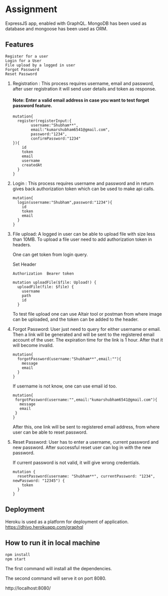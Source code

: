 #  Assignment
ExpressJS app, enabled with GraphQL.
MongoDB has been used as database and mongoose has been used as ORM.

## Features
```
Register for a user
Login for a User
File upload by a logged in user
Forgot Password 
Reset Password
```
1. Registration : This process requires username, email and password, after user registration it will send user details and token as response.
    #### Note: Enter a valid email address in case you want to test forget password feature.
    ```
    mutation{
      register(registerInput:{
            username:"Shubham**",
            email:"kumarshubham6541@gmail.com",
            password:"1234",
            confirmPassword:"1234"
   }){
        id
        token
        email
        username
        createdAt
      }
    }
    ```

2. Login : This process requires username and password and in return gives back authorization token which can be used to make api calls.
    ```
    mutation{
      login(username:"Shubham",password:"1234"){
        id
        token
        email
      }
    }
    ``` 

3. File upload: A logged in user can be able to upload file with size less than 10MB.
   To upload a file user need to add authorization token in headers.
   
   One can get token from login query.
   
   Set Header
   ``` 
   Authorization  Bearer token
    ``` 
   ```
   mutation uploadFile($file: Upload!) {
     uploadFile(file: $file) {
       username
       path
       id
     }
   ``` 
   To test file upload one can use Altair tool or postman from where image can be uploaded, and the token can be added to the header. 
4. Forgot Password: User just need to query for either username or email. Then a link will be generated and will be sent to the registered email account of the user.
    The expiration time for the link is 1 hour. After that it will become invalid.
    ```
    mutation{
      forgotPassword(username:"Shubham**",email:""){
        message
        email
      }
    }
    ```
    If username is not know, one can use email id too.
    ```
   mutation{
     forgotPassword(username:"",email:"kumarshubham6541@gmail.com"){
       message
       email
     }
   }
    ```
   After this, one link will be sent to registered email address, from where user can be able to reset password.
5. Reset Password: User has to enter a username, current password and new password. After successful reset user can log in with the new password.

    If current password is not valid, it will give wrong credentials. 
    ```
    mutation {
      resetPassword(username: "Shubham**", currentPassword: "1234", newPassword: "12345") {
        token
      }
    }
    ```


## Deployment
Heroku is used as a platform for deployment of application.  https://dhiyo.herokuapp.com/graphql
## How to run it in local machine

```
npm install
npm start
```

The first command will install all the dependencies.

The second command will serve it on port 8080.

http://localhost:8080/

